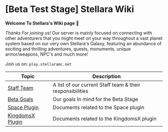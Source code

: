# [Beta Test Stage] Stellara Wiki


**Welcome To Stellara's Wiki page**  :wave:

*Thanks For joining us!* Our server is mainly focused on connecting with other adventurers that you might meet on your way throughout a vast planet system based on our very own Stellara's Galaxy, featuring an abundance of exciting and thrilling adventures, quests, monuments, unique armor/weapons, NPC's and much more!

Join us on: `play.stellaramc.net`

| Topic                                                 | Description                                                  |
| ----------------------------------------------------- | ------------------------------------------------------------ |
| [Staff Team](./Staff-Team/Team-List.md)               | A list of our current Staff team & their responsibilities    |
| [Beta Goals](./Beta-Stage-Goals/Beta-Goals.md)        | Our goals In mind for the Beta Stage                         |
| [Space Plugin](./Space-Plugin/README.md)              | Documents related to the Space plugin                        |
| [KingdomsX Plugin](./KingdomsX-Plugin/README.md)                  | Documents related to the KingdomsX plugin                    |

